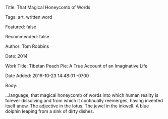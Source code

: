 Title:  That Magical Honeycomb of Words

Tags:   art, written word

Featured: false

Recommended: false

Author: Tom Robbins

Date:   2014

Work Title: Tibetan Peach Pie: A True Account of an Imaginative Life

Date Added: 2016-10-23 14:48:01 -0700

Body: 

...language, that magical honeycomb of words into which human reality is forever dissolving and from which it continually reemerges, having invented itself anew. The adjective in the lotus. The jewel in the inkwell. A blue dolphin leaping from a sink of dirty dishes.

